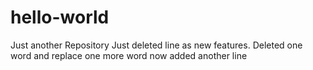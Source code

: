 # hello-world
Just another Repository
Just deleted line as new features.
Deleted one word and replace one more word
now added another line
